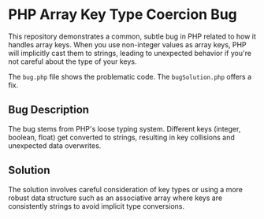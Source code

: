 # PHP Array Key Type Coercion Bug

This repository demonstrates a common, subtle bug in PHP related to how it handles array keys.  When you use non-integer values as array keys, PHP will implicitly cast them to strings, leading to unexpected behavior if you're not careful about the type of your keys.

The `bug.php` file shows the problematic code. The `bugSolution.php` offers a fix.

## Bug Description

The bug stems from PHP's loose typing system. Different keys (integer, boolean, float) get converted to strings, resulting in key collisions and unexpected data overwrites.

## Solution

The solution involves careful consideration of key types or using a more robust data structure such as an associative array where keys are consistently strings to avoid implicit type conversions.
